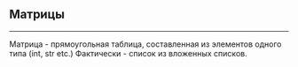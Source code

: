## Матрицы
---
Матрица - прямоугольная таблица, составленная из элементов одного типа (int, str etc.) Фактически - список из вложенных списков.

